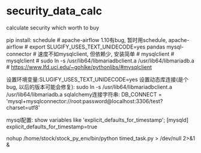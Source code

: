 # security_data_calc
calculate security which worth to buy

pip install:
    schedule  # apache-airflow 1.10有bug, 暂时用schedule,  apache-airflow  # export SLUGIFY_USES_TEXT_UNIDECODE=yes
    pandas
    mysql-connector  # 速度不如mysqlclient, 但依赖少, 安装简单
    # mysqlclient  # mysqlclient  # sudo ln -s /usr/lib64/libmariadbclient.a /usr/lib64/libmariadb.a  # https://www.lfd.uci.edu/~gohlke/pythonlibs/#mysqlclient




设置环境变量:SLUGIFY_USES_TEXT_UNIDECODE=yes
设置动态库连接(是个bug, 以后的版本可能会修复): sudo ln -s /usr/lib64/libmariadbclient.a /usr/lib64/libmariadb.a
sqlalchemy连接字符串: DB_CONNECT = 'mysql+mysqlconnector://root:password@localhost:3306/test?charset=utf8'

mysql配置:
show variables like 'explicit_defaults_for_timestamp'; 
[mysqld]
explicit_defaults_for_timestamp=true


nohup /home/stock/stock_py_env/bin/python timed_task.py > /dev/null 2>&1 &

